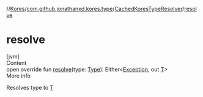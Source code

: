 //[Kores](../../index.md)/[com.github.jonathanxd.kores.type](../index.md)/[CachedKoresTypeResolver](index.md)/[resolve](resolve.md)



# resolve  
[jvm]  
Content  
open override fun [resolve](resolve.md)(type: [Type](https://docs.oracle.com/javase/8/docs/api/java/lang/reflect/Type.html)): Either<[Exception](https://kotlinlang.org/api/latest/jvm/stdlib/kotlin/-exception/index.html), out [T](index.md)>  
More info  


Resolves type to [T](index.md)

  




